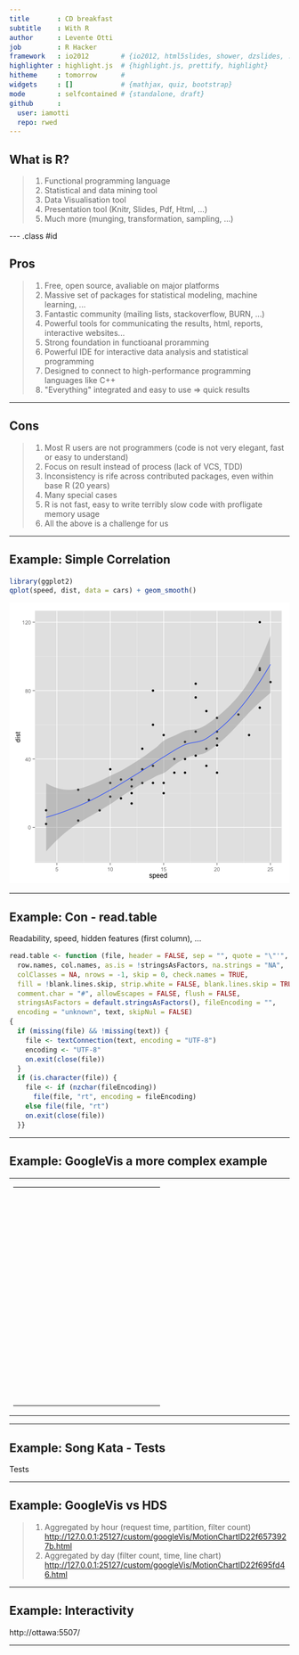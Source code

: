```yaml
---
title       : CD breakfast 
subtitle    : With R
author      : Levente Otti
job         : R Hacker
framework   : io2012        # {io2012, html5slides, shower, dzslides, ...}
highlighter : highlight.js  # {highlight.js, prettify, highlight}
hitheme     : tomorrow      # 
widgets     : []            # {mathjax, quiz, bootstrap}
mode        : selfcontained # {standalone, draft}
github      :
  user: iamotti
  repo: rwed
---
```


## What is R?

> 1. Functional programming language
> 2. Statistical and data mining tool
> 3. Data Visualisation tool
> 4. Presentation tool (Knitr, Slides, Pdf, Html, ...)
> 5. Much more (munging, transformation, sampling, ...)

--- .class #id 

## Pros
> 1. Free, open source, avaliable on major platforms
> 2. Massive set of packages for statistical modeling, machine learning, ...
> 3. Fantastic community (mailing lists, stackoverflow, BURN, ...)
> 4. Powerful tools for communicating the results, html, reports, interactive websites...
> 5. Strong foundation in functioanal proramming
> 6. Powerful IDE for interactive data analysis and statistical programming
> 7. Designed to connect to high-performance programming languages like C++ 
> 8. "Everything" integrated and easy to use => quick results

---

## Cons

> 1. Most R users are not programmers (code is not very elegant, fast or easy to understand)
> 2. Focus on result instead of process (lack of VCS, TDD)
> 3. Inconsistency is rife across contributed packages, even within base R (20 years)
> 4. Many special cases
> 5. R is not fast, easy to write terribly slow code with profligate memory usage
> 6. All the above is a challenge for us

---

## Example: Simple Correlation 


```r
library(ggplot2)
qplot(speed, dist, data = cars) + geom_smooth()
```

![plot of chunk unnamed-chunk-1](figure/unnamed-chunk-1.png) 

---

## Example: Con - read.table
Readability, speed, hidden features (first column), ...

```r
read.table <- function (file, header = FALSE, sep = "", quote = "\"'", dec = ".", 
  row.names, col.names, as.is = !stringsAsFactors, na.strings = "NA", 
  colClasses = NA, nrows = -1, skip = 0, check.names = TRUE, 
  fill = !blank.lines.skip, strip.white = FALSE, blank.lines.skip = TRUE, 
  comment.char = "#", allowEscapes = FALSE, flush = FALSE, 
  stringsAsFactors = default.stringsAsFactors(), fileEncoding = "", 
  encoding = "unknown", text, skipNul = FALSE) 
{
  if (missing(file) && !missing(text)) {
    file <- textConnection(text, encoding = "UTF-8")
    encoding <- "UTF-8"
    on.exit(close(file))
  }
  if (is.character(file)) {
    file <- if (nzchar(fileEncoding)) 
      file(file, "rt", encoding = fileEncoding)
    else file(file, "rt")
    on.exit(close(file))
  }}
```

---

## Example: GoogleVis a more complex example
<!-- GeoChart generated in R 3.1.0 by googleVis 0.5.2 package -->
<!-- Fri Jun 13 01:53:29 2014 -->


<!-- jsHeader -->
<script type="text/javascript">
 
// jsData 
function gvisDatac1 () {
var data = new google.visualization.DataTable();
var datajson =
[
 [
 "Germany",
3 
],
[
 "Brazil",
4 
],
[
 "United States",
5 
],
[
 "France",
4 
],
[
 "Hungary",
3 
],
[
 "India",
2 
],
[
 "Iceland",
1 
],
[
 "Norway",
4 
],
[
 "Spain",
5 
],
[
 "Turkey",
1 
] 
];
data.addColumn('string','Country');
data.addColumn('number','Profit');
data.addRows(datajson);
return(data);
}


// jsData 
function gvisDatac2 () {
var data = new google.visualization.DataTable();
var datajson =
[
 [
 "Germany",
3 
],
[
 "Brazil",
4 
],
[
 "United States",
5 
],
[
 "France",
4 
],
[
 "Hungary",
3 
],
[
 "India",
2 
],
[
 "Iceland",
1 
],
[
 "Norway",
4 
],
[
 "Spain",
5 
],
[
 "Turkey",
1 
] 
];
data.addColumn('string','Country');
data.addColumn('number','Profit');
data.addRows(datajson);
return(data);
}


// jsData 
function gvisDatac3 () {
var data = new google.visualization.DataTable();
var datajson =
[
 [
 "Global",
null,
10,
2 
],
[
 "America",
"Global",
2,
4 
],
[
 "Europe",
"Global",
99,
11 
],
[
 "Asia",
"Global",
10,
8 
],
[
 "France",
"Europe",
71,
2 
],
[
 "Sweden",
"Europe",
89,
3 
],
[
 "Germany",
"Europe",
58,
10 
],
[
 "Mexico",
"America",
2,
9 
],
[
 "USA",
"America",
38,
11 
],
[
 "China",
"Asia",
5,
1 
],
[
 "Japan",
"Asia",
48,
11 
] 
];
data.addColumn('string','Region');
data.addColumn('string','Parent');
data.addColumn('number','Val');
data.addColumn('number','Fac');
data.addRows(datajson);
return(data);
}
 
// jsDrawChart
function drawChartc1() {
var data = gvisDatac1();
var options = {};
options["width"] =    250;
options["height"] =    120;

    var chart = new google.visualization.GeoChart(
    document.getElementById('c1')
    );
    chart.draw(data,options);
    

}
  


// jsDrawChart
function drawChartc2() {
var data = gvisDatac2();
var options = {};
options["allowHtml"] = true;
options["width"] =    250;
options["height"] =    260;
options["legend"] = "none";

    var chart = new google.visualization.BarChart(
    document.getElementById('c2')
    );
    chart.draw(data,options);
    

}
  


// jsDrawChart
function drawChartc3() {
var data = gvisDatac3();
var options = {};
options["width"] =    400;
options["height"] =    380;
options["fontSize"] =     16;
options["minColor"] = "#EDF8FB";
options["midColor"] = "#66C2A4";
options["maxColor"] = "#006D2C";
options["headerHeight"] =     20;
options["fontColor"] = "black";
options["showScale"] = true;

    var chart = new google.visualization.TreeMap(
    document.getElementById('c3')
    );
    chart.draw(data,options);
    

}
  
 
// jsDisplayChart
(function() {
var pkgs = window.__gvisPackages = window.__gvisPackages || [];
var callbacks = window.__gvisCallbacks = window.__gvisCallbacks || [];
var chartid = "geochart";
  
// Manually see if chartid is in pkgs (not all browsers support Array.indexOf)
var i, newPackage = true;
for (i = 0; newPackage && i < pkgs.length; i++) {
if (pkgs[i] === chartid)
newPackage = false;
}
if (newPackage)
  pkgs.push(chartid);
  
// Add the drawChart function to the global list of callbacks
callbacks.push(drawChartc1);
})();
function displayChartc1() {
  var pkgs = window.__gvisPackages = window.__gvisPackages || [];
  var callbacks = window.__gvisCallbacks = window.__gvisCallbacks || [];
  window.clearTimeout(window.__gvisLoad);
  // The timeout is set to 100 because otherwise the container div we are
  // targeting might not be part of the document yet
  window.__gvisLoad = setTimeout(function() {
  var pkgCount = pkgs.length;
  google.load("visualization", "1", { packages:pkgs, callback: function() {
  if (pkgCount != pkgs.length) {
  // Race condition where another setTimeout call snuck in after us; if
  // that call added a package, we must not shift its callback
  return;
}
while (callbacks.length > 0)
callbacks.shift()();
} });
}, 100);
}


// jsDisplayChart
(function() {
var pkgs = window.__gvisPackages = window.__gvisPackages || [];
var callbacks = window.__gvisCallbacks = window.__gvisCallbacks || [];
var chartid = "corechart";
  
// Manually see if chartid is in pkgs (not all browsers support Array.indexOf)
var i, newPackage = true;
for (i = 0; newPackage && i < pkgs.length; i++) {
if (pkgs[i] === chartid)
newPackage = false;
}
if (newPackage)
  pkgs.push(chartid);
  
// Add the drawChart function to the global list of callbacks
callbacks.push(drawChartc2);
})();
function displayChartc2() {
  var pkgs = window.__gvisPackages = window.__gvisPackages || [];
  var callbacks = window.__gvisCallbacks = window.__gvisCallbacks || [];
  window.clearTimeout(window.__gvisLoad);
  // The timeout is set to 100 because otherwise the container div we are
  // targeting might not be part of the document yet
  window.__gvisLoad = setTimeout(function() {
  var pkgCount = pkgs.length;
  google.load("visualization", "1", { packages:pkgs, callback: function() {
  if (pkgCount != pkgs.length) {
  // Race condition where another setTimeout call snuck in after us; if
  // that call added a package, we must not shift its callback
  return;
}
while (callbacks.length > 0)
callbacks.shift()();
} });
}, 100);
}


// jsDisplayChart
(function() {
var pkgs = window.__gvisPackages = window.__gvisPackages || [];
var callbacks = window.__gvisCallbacks = window.__gvisCallbacks || [];
var chartid = "treemap";
  
// Manually see if chartid is in pkgs (not all browsers support Array.indexOf)
var i, newPackage = true;
for (i = 0; newPackage && i < pkgs.length; i++) {
if (pkgs[i] === chartid)
newPackage = false;
}
if (newPackage)
  pkgs.push(chartid);
  
// Add the drawChart function to the global list of callbacks
callbacks.push(drawChartc3);
})();
function displayChartc3() {
  var pkgs = window.__gvisPackages = window.__gvisPackages || [];
  var callbacks = window.__gvisCallbacks = window.__gvisCallbacks || [];
  window.clearTimeout(window.__gvisLoad);
  // The timeout is set to 100 because otherwise the container div we are
  // targeting might not be part of the document yet
  window.__gvisLoad = setTimeout(function() {
  var pkgCount = pkgs.length;
  google.load("visualization", "1", { packages:pkgs, callback: function() {
  if (pkgCount != pkgs.length) {
  // Race condition where another setTimeout call snuck in after us; if
  // that call added a package, we must not shift its callback
  return;
}
while (callbacks.length > 0)
callbacks.shift()();
} });
}, 100);
}
 
// jsFooter
</script>
 
<!-- jsChart -->  
<script type="text/javascript" src="https://www.google.com/jsapi?callback=displayChartc1"></script>


<!-- jsChart -->  
<script type="text/javascript" src="https://www.google.com/jsapi?callback=displayChartc2"></script>


<!-- jsChart -->  
<script type="text/javascript" src="https://www.google.com/jsapi?callback=displayChartc3"></script>
 
<table cellspacing=5>
<tr>
<td>

<table border="0">
<tr>
<td>

<!-- divChart -->
  
<div id="c1"
  style="width: 250px; height: 120px;">
</div>

</td>
</tr>
<tr>
<td>

<!-- divChart -->
  
<div id="c2"
  style="width: 250px; height: 260px;">
</div>

</td>
</tr>
</table>

</td>
<td>

<!-- divChart -->
  
<div id="c3"
  style="width: 400px; height: 380px;">
</div>

</td>
</tr>
</table>

---

## Example: Song Kata - Tests
  Tests

---

## Example: GoogleVis vs HDS 
> 1. Aggregated by hour (request time, partition, filter count)
http://127.0.0.1:25127/custom/googleVis/MotionChartID22f6573927b.html
> 2. Aggregated by day (filter count, time, line chart)
http://127.0.0.1:25127/custom/googleVis/MotionChartID22f695fd46.html

---

## Example: Interactivity
  http://ottawa:5507/

---
